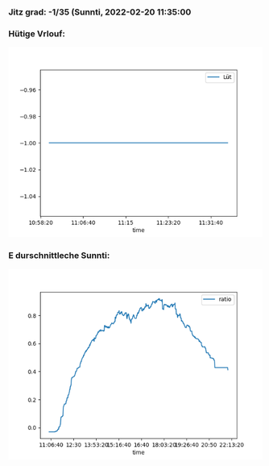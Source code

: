 ### Jitz grad: -1/35 (Sunnti, 2022-02-20 11:35:00

### Hütige Vrlouf:
![Graph](Today.png)

### E durschnittleche Sunnti:
![Graph](Sunnti.png)